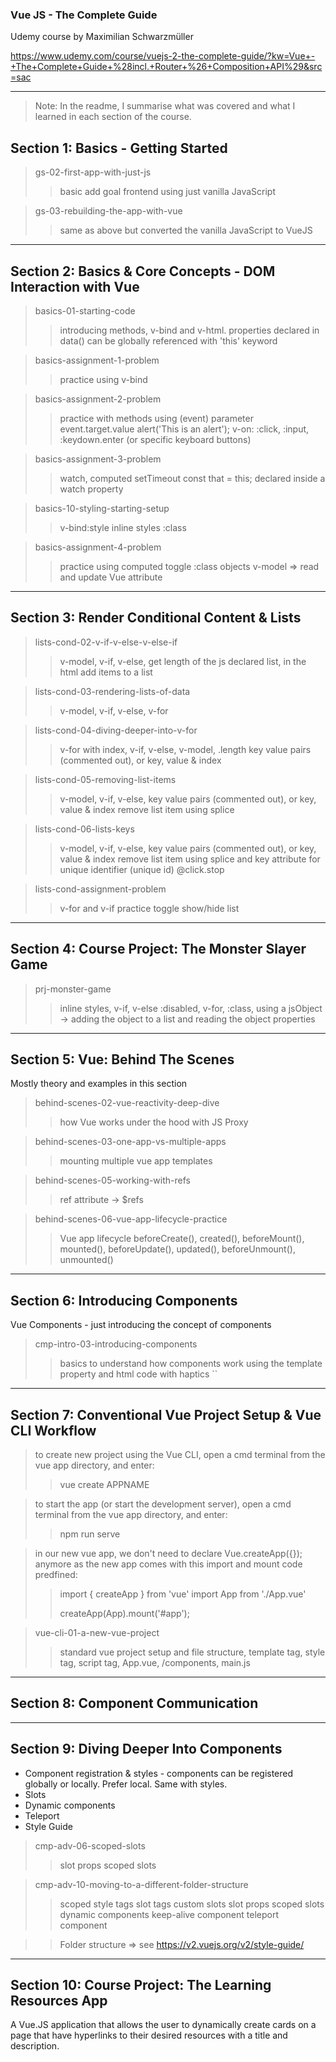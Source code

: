 ### Vue JS - The Complete Guide

Udemy course by Maximilian Schwarzmüller

https://www.udemy.com/course/vuejs-2-the-complete-guide/?kw=Vue+-+The+Complete+Guide+%28incl.+Router+%26+Composition+API%29&src=sac

---

> Note: In the readme, I summarise what was covered and what I learned in each section of the course.

## Section 1: Basics - Getting Started

> gs-02-first-app-with-just-js
>
> > basic add goal frontend using just vanilla JavaScript

> gs-03-rebuilding-the-app-with-vue
>
> > same as above but converted the vanilla JavaScript to VueJS

---

## Section 2: Basics & Core Concepts - DOM Interaction with Vue

> basics-01-starting-code
>
> > introducing methods, v-bind and v-html.
> > properties declared in data() can be globally referenced with 'this' keyword

> basics-assignment-1-problem
>
> > practice using v-bind

> basics-assignment-2-problem
>
> > practice with methods using (event) parameter
> > event.target.value
> > alert('This is an alert');
> > v-on:
> > :click, :input, :keydown.enter (or specific keyboard buttons)

> basics-assignment-3-problem
>
> > watch, computed
> > setTimeout
> > const that = this; declared inside a watch property

> basics-10-styling-starting-setup
>
> > v-bind:style inline styles
> > :class

> basics-assignment-4-problem
>
> > practice using computed toggle :class objects
> > v-model => read and update Vue attribute

---

## Section 3: Render Conditional Content & Lists

> lists-cond-02-v-if-v-else-v-else-if
>
> > v-model, v-if, v-else, get length of the js declared list, in the html
> > add items to a list

> lists-cond-03-rendering-lists-of-data
>
> > v-model, v-if, v-else, v-for

> lists-cond-04-diving-deeper-into-v-for
>
> > v-for with index, v-if, v-else, v-model, .length
> > key value pairs (commented out), or key, value & index

> lists-cond-05-removing-list-items
>
> > v-model, v-if, v-else,
> > key value pairs (commented out), or key, value & index
> > remove list item using splice

> lists-cond-06-lists-keys
>
> > v-model, v-if, v-else,
> > key value pairs (commented out), or key, value & index
> > remove list item using splice and key attribute for unique identifier (unique id)
> > @click.stop

> lists-cond-assignment-problem
>
> > v-for and v-if practice
> > toggle show/hide list

---

## Section 4: Course Project: The Monster Slayer Game

> prj-monster-game
>
> > inline styles, v-if, v-else
> > :disabled, v-for, :class,
> > using a jsObject -> adding the object to a list and reading the object properties

---

## Section 5: Vue: Behind The Scenes

Mostly theory and examples in this section

> behind-scenes-02-vue-reactivity-deep-dive
>
> > how Vue works under the hood with JS Proxy

> behind-scenes-03-one-app-vs-multiple-apps
>
> > mounting multiple vue app templates

> behind-scenes-05-working-with-refs
>
> > ref attribute -> $refs

> behind-scenes-06-vue-app-lifecycle-practice
>
> > Vue app lifecycle
> > beforeCreate(), created(), beforeMount(), mounted(), beforeUpdate(), updated(), beforeUnmount(), unmounted()

---

## Section 6: Introducing Components

Vue Components - just introducing the concept of components

> cmp-intro-03-introducing-components
>
> > basics to understand how components work
> > using the template property and html code with haptics ``

---

## Section 7: Conventional Vue Project Setup & Vue CLI Workflow

> to create new project using the Vue CLI, open a cmd terminal from the vue app directory, and enter:
>
> > vue create APPNAME

> to start the app (or start the development server), open a cmd terminal from the vue app directory, and enter:
>
> > npm run serve

> in our new vue app, we don't need to declare Vue.createApp({}); anymore as the new app comes with this import and mount code predfined:
>
> > import { createApp } from 'vue'
> > import App from './App.vue'
> >
> > createApp(App).mount('#app');

> vue-cli-01-a-new-vue-project
>
> > standard vue project setup and file structure, template tag, style tag, script tag,
> > App.vue, /components, main.js

---

## Section 8: Component Communication

---

## Section 9: Diving Deeper Into Components

- Component registration & styles - components can be registered globally or locally. Prefer local. Same with styles.
- Slots
- Dynamic components
- Teleport
- Style Guide

> cmp-adv-06-scoped-slots
>
> > slot props
> > scoped slots

> cmp-adv-10-moving-to-a-different-folder-structure
>
> > scoped style tags
> > slot tags
> > custom slots
> > slot props
> > scoped slots
> > dynamic components
> > keep-alive component
> > teleport component

> > Folder structure => see https://v2.vuejs.org/v2/style-guide/

---

## Section 10: Course Project: The Learning Resources App

A Vue.JS application that allows the user to dynamically create cards on a page that have hyperlinks to their desired resources with a title and description.

